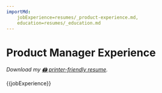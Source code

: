 ```yaml
---
importMd: 
    jobExperience=resumes/_product-experience.md, 
    education=resumes/_education.md
---
```


# Product Manager Experience

*Download my [🖨️ printer-friendly resume](/resume/product.html).*

{{jobExperience}}